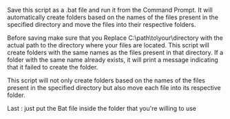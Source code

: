 Save this script as a .bat file and run it from the Command Prompt. It will automatically create folders based on the names of the files present in the specified directory and move the files into their respective folders.

Before saving make sure that you Replace C:\path\to\your\directory with the actual path to the directory where your files are located. This script will create folders with the same names as the files present in that directory. If a folder with the same name already exists, it will print a message indicating that it failed to create the folder.

This script will not only create folders based on the names of the files present in the specified directory but also move each file into its respective folder.


Last : just put the Bat file inside the folder that you're willing to use 
